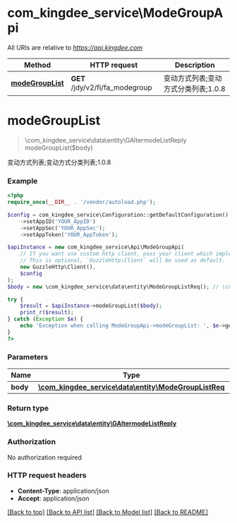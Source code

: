 # com_kingdee_service\ModeGroupApi

All URIs are relative to *https://api.kingdee.com*

Method | HTTP request | Description
------------- | ------------- | -------------
[**modeGroupList**](ModeGroupApi.md#modeGroupList) | **GET** /jdy/v2/fi/fa_modegroup | 变动方式列表;变动方式分类列表;1.0.8


# **modeGroupList**
> \com_kingdee_service\data\entity\GAltermodeListReply modeGroupList($body)

变动方式列表;变动方式分类列表;1.0.8

### Example
```php
<?php
require_once(__DIR__ . '/vendor/autoload.php');

$config = com_kingdee_service\Configuration::getDefaultConfiguration()
    ->setAppID('YOUR_AppID')
    ->setAppSec('YOUR_AppSec');
    ->setAppToken('YOUR_AppToken');

$apiInstance = new com_kingdee_service\Api\ModeGroupApi(
    // If you want use custom http client, pass your client which implements `GuzzleHttp\ClientInterface`.
    // This is optional, `GuzzleHttp\Client` will be used as default.
    new GuzzleHttp\Client(),
    $config
);
$body = new \com_kingdee_service\data\entity\ModeGroupListReq(); // \com_kingdee_service\data\entity\ModeGroupListReq | 

try {
    $result = $apiInstance->modeGroupList($body);
    print_r($result);
} catch (Exception $e) {
    echo 'Exception when calling ModeGroupApi->modeGroupList: ', $e->getMessage(), PHP_EOL;
}
?>
```

### Parameters

Name | Type | Description  | Notes
------------- | ------------- | ------------- | -------------
 **body** | [**\com_kingdee_service\data\entity\ModeGroupListReq**](../Model/ModeGroupListReq.md)|  | [optional]

### Return type

[**\com_kingdee_service\data\entity\GAltermodeListReply**](../Model/GAltermodeListReply.md)

### Authorization

No authorization required

### HTTP request headers

 - **Content-Type**: application/json
 - **Accept**: application/json

[[Back to top]](#) [[Back to API list]](../../README.md#documentation-for-api-endpoints) [[Back to Model list]](../../README.md#documentation-for-models) [[Back to README]](../../README.md)

